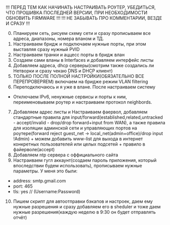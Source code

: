 !!! ПЕРЕД ТЕМ КАК НАЧИНАТЬ НАСТРАИВАТЬ РОУТЕР, УБЕДИТЬСЯ, ЧТО ПРОШИВКА ПОСЛЕДНЕЙ ВЕРСИИ, ПРИ НЕОБХОДИМОСТИ ОБНОВИТЬ FIRMWARE !!!
!!! НЕ ЗАБЫВАТЬ ПРО КОММЕНТАРИИ, ВЕЗДЕ И СРАЗУ !!!


0. Планируем сеть, рисуем схему сети и сразу прописываем все адреса, диапазоны, номера вланом и ТД.
1. Настраиваем бридж и подключаем нужные порты, при этом выставляя сразу нужный PVID
2. Настраиваем транки и аццесс порты в бридж влан
3. Создаем сами вланы в Interfaces и добавляем интерфейс листы
4. Добавляем адреса, dhcp серверы(смотрим также создались ли Нетворки и сразу чекаю DNS и DHCP клиент)
5. ТОЛЬКО ПОСЛЕ ПОЛНОЙ НАСТРОЙКИ(ОБЯЗАТЕЛЬНО ВСЕ ПЕРЕПРОВЕРЯЕМ) включаем на бридже режим VLAN filtering
6. Переподключаюсь и я уже в влане. После настраиваем систему
- Отключаем IPv6, ненужные сервисы и порты к ним, переименовываем роутер и настраиваем протокол neighbords.
7. Добавляем адрес листы и Настраиваем фаервол, добавляем стандартные правила для input/forward(established,related,untracked - accept/invalid - drop/drop forward+input from WAN), а также правила для изоляции админской сети и управляющих портов на роутере(forward reject guest_net -> local_net(admin+office)/drop input !Admin) + можем добавить www-list для выхода в интернет конкретных пользователей или целых подсетей + правило в файерволе(accept)
8. Добавляем ntp сервера с оффициального сайта
9. Настраиваем гугл аккаунт(создаем пароль приложения, который впоследствии будем использовать), прописываем нужные параметры. У меня это были:
- address: smtp.gmail.com
- port: 465
- tls: yes
// (Username:Password)
10. Пишем скрипт для автоотправки бэкапов и настроек, даем ему нужные разрешения и сразу добавляем его в sheduler и тоже даем нужные разрешения(каждую неделю в 9:30 он будет отправлять отчёт)
